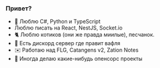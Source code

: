 ### Привет?
- 💾 Люблю C#, Python и TypeScript
- Люблю писать на React, NestJS, Socket.io
- 🐈 Люблю котиков (они же правда миилые), песчанок.
- 🧇 Есть дискорд сервер где правит вафля
- ✉️ Работаю над FLG, Catangens v2, Zation Notes
- 🔨 Иногда делаю какие-нибудь опенсорс проекты

<!--
**VitiaCatDragon/VitiaCatDragon** is a ✨ _special_ ✨ repository because its `README.md` (this file) appears on your GitHub profile.

Here are some ideas to get you started:

- 🔭 I’m currently working on ...
- 🌱 I’m currently learning ...
- 👯 I’m looking to collaborate on ...
- 🤔 I’m looking for help with ...
- 💬 Ask me about ...
- 📫 How to reach me: ...
- 😄 Pronouns: ...
- ⚡ Fun fact: ...
-->
